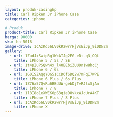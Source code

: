 ```yaml
---
layout: produk-casinghp
title: Carl Ripken Jr iPhone Case
categories: iphone

# Produk
product-title: Carl Ripken Jr iPhone Case
harga: 90000
sku: hn-5018
image-drive: 1cAzKd56LV0kR2wrrHjVsEiJp_9iDDN2m
gallery:
  - url: 1ZudJxSwipRg1WcAIJg2EG-eDt-q3_OQL
    title: iPhone 5 / 5s / SE
  - url: 1t4pIuPSQwh4x_l40BEbiZUU9n1w8hcCj
    title: iPhone 6 / 6s
  - url: 1G0ISZAqqYOG51CCD6fSDQ2w7mFqI7WPE
    title: iPhone 6 Plus / 6s Plus
  - url: 1Z76x57QvRu6BBdUW-gebDjTvRJlxSjAn
    title: iPhone 7 / 8
  - url: 1l8I8o1eXWEK0pS3qieD8vkxWJcUrA4KT
    title: iPhone 7 Plus / 8 Plus
  - url: 1cAzKd56LV0kR2wrrHjVsEiJp_9iDDN2m
    title: iPhone X
---
```

